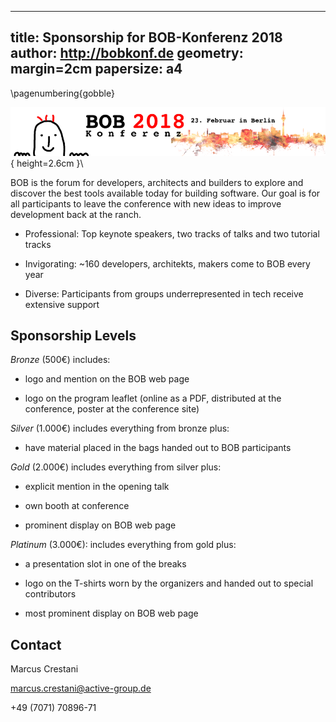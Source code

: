 	
---
title: Sponsorship for BOB-Konferenz 2018
author: http://bobkonf.de
geometry: margin=2cm
papersize: a4
---
[comment]: <> (pandoc -o bob-sponsoring-2018-english.pdf bob-sponsoring-2018-english.md)

\pagenumbering{gobble}

![Active Group GmbH](bob_head-2018-date.png){ height=2.6cm }\

BOB is the forum for developers, architects and builders to explore
and discover the best tools available today for building software. Our
goal is for all participants to leave the conference with new ideas to
improve development back at the ranch.

- Professional: Top keynote speakers, two tracks of talks and two
  tutorial tracks

- Invigorating: ~160 developers, architekts, makers come to BOB every year

- Diverse: Participants from groups underrepresented in tech receive
  extensive support

## Sponsorship Levels

*Bronze* (500€)  includes:

- logo and mention on the BOB web page

- logo on the program leaflet (online as a PDF, distributed at the
  conference, poster at the conference site)

*Silver* (1.000€) includes everything from bronze plus:

- have material placed in the bags handed out to BOB participants

*Gold*  (2.000€) includes everything from silver plus:

- explicit mention in the opening talk

- own booth at conference

- prominent display on BOB web page

*Platinum* (3.000€): includes everything from gold plus:

- a presentation slot in one of the breaks

- logo on the T-shirts worn by the organizers and handed out to
  special contributors

- most prominent display on BOB web page

## Contact

Marcus Crestani

marcus.crestani@active-group.de

+49 (7071) 70896-71
